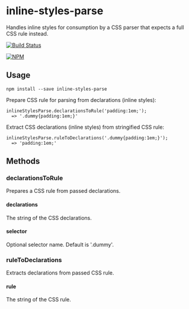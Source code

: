 # inline-styles-parse
Handles inline styles for consumption by a CSS parser that expects a full CSS rule instead.


[![Build Status](https://travis-ci.org/strarsis/inline-styles-parse.svg)](https://travis-ci.org/strarsis/inline-styles-parse)

[![NPM](https://nodei.co/npm/inline-styles-parse.png?downloads=true&downloadRank=true&stars=true)](https://nodei.co/npm/inline-styles-parse/)


## Usage
````
npm install --save inline-styles-parse
````


Prepare CSS rule for parsing from declarations (inline styles):
````
inlineStylesParse.declarationsToRule('padding:1em;');
  => '.dummy{padding:1em;}'
````

Extract CSS declarations (inline styles) from stringified CSS rule:
````
inlineStylesParse.ruleToDeclarations('.dummy{padding:1em;}');
  => 'padding:1em;'
````


## Methods
### declarationsToRule
Prepares a CSS rule from passed declarations.
#### declarations
The string of the CSS declarations.
#### selector
Optional selector name. Default is '.dummy'.


### ruleToDeclarations
Extracts declarations from passed CSS rule.
#### rule
The string of the CSS rule.
